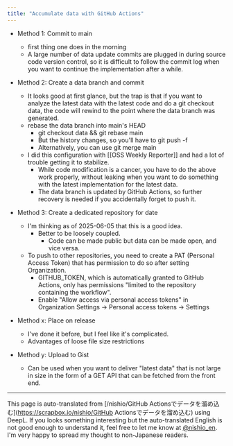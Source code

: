 ```yaml
---
title: "Accumulate data with GitHub Actions"
---
```


- Method 1: Commit to main
    - first thing one does in the morning
    - A large number of data update commits are plugged in during source code version control, so it is difficult to follow the commit log when you want to continue the implementation after a while.
- Method 2: Create a data branch and commit
    - It looks good at first glance, but the trap is that if you want to analyze the latest data with the latest code and do a git checkout data, the code will rewind to the point where the data branch was generated.
    - rebase the data branch into main's HEAD
        - git checkout data && git rebase main
        - But the history changes, so you'll have to git push -f
        - Alternatively, you can use git merge main
    - I did this configuration with [[OSS Weekly Reporter]] and had a lot of trouble getting it to stabilize.
        - While code modification is a cancer, you have to do the above work properly, without leaking when you want to do something with the latest implementation for the latest data.
        - The data branch is updated by GitHub Actions, so further recovery is needed if you accidentally forget to push it.
- Method 3: Create a dedicated repository for date
    - I'm thinking as of 2025-06-05 that this is a good idea.
        - Better to be loosely coupled.
            - Code can be made public but data can be made open, and vice versa.
    - To push to other repositories, you need to create a PAT (Personal Access Token) that has permission to do so after setting Organization.
        - GITHUB_TOKEN, which is automatically granted to GitHub Actions, only has permissions "limited to the repository containing the workflow".
        - Enable "Allow access via personal access tokens" in Organization Settings → Personal access tokens → Settings

- Method x: Place on release
    - I've done it before, but I feel like it's complicated.
    - Advantages of loose file size restrictions

- Method y: Upload to Gist
    - Can be used when you want to deliver "latest data" that is not large in size in the form of a GET API that can be fetched from the front end.


---
This page is auto-translated from [/nishio/GitHub Actionsでデータを溜め込む](https://scrapbox.io/nishio/GitHub Actionsでデータを溜め込む) using DeepL. If you looks something interesting but the auto-translated English is not good enough to understand it, feel free to let me know at [@nishio_en](https://twitter.com/nishio_en). I'm very happy to spread my thought to non-Japanese readers.